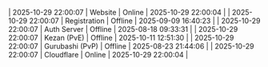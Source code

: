 | 2025-10-29 22:00:07 | Website | Online | 2025-10-29 22:00:04 |
| 2025-10-29 22:00:07 | Registration | Offline | 2025-09-09 16:40:23 |
| 2025-10-29 22:00:07 | Auth Server | Offline | 2025-08-18 09:33:31 |
| 2025-10-29 22:00:07 | Kezan (PvE) | Offline | 2025-10-11 12:51:30 |
| 2025-10-29 22:00:07 | Gurubashi (PvP) | Offline | 2025-08-23 21:44:06 |
| 2025-10-29 22:00:07 | Cloudflare | Online | 2025-10-29 22:00:04 |

